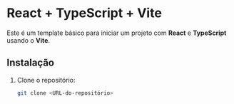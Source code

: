 # React + TypeScript + Vite

Este é um template básico para iniciar um projeto com **React** e **TypeScript** usando o **Vite**.

## Instalação

1. Clone o repositório:
   ```bash
   git clone <URL-do-repositório>